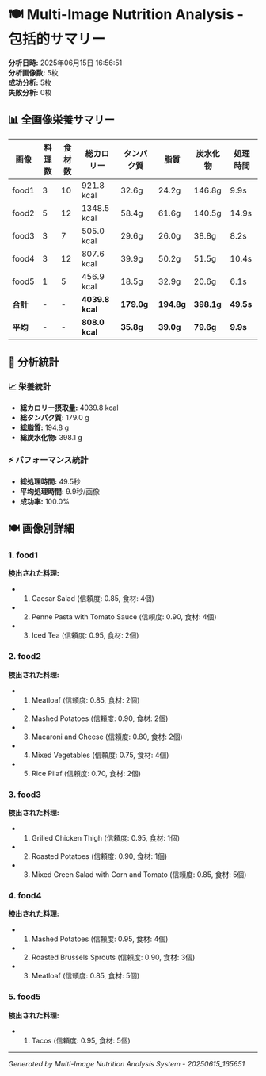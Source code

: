 # 🍽️ Multi-Image Nutrition Analysis - 包括的サマリー

**分析日時:** 2025年06月15日 16:56:51  
**分析画像数:** 5枚  
**成功分析:** 5枚  
**失敗分析:** 0枚  

## 📊 全画像栄養サマリー

| 画像 | 料理数 | 食材数 | 総カロリー | タンパク質 | 脂質 | 炭水化物 | 処理時間 |
|------|--------|--------|------------|------------|------|----------|----------|
| food1 | 3 | 10 | 921.8 kcal | 32.6g | 24.2g | 146.8g | 9.9s |
| food2 | 5 | 12 | 1348.5 kcal | 58.4g | 61.6g | 140.5g | 14.9s |
| food3 | 3 | 7 | 505.0 kcal | 29.6g | 26.0g | 38.8g | 8.2s |
| food4 | 3 | 12 | 807.6 kcal | 39.9g | 50.2g | 51.5g | 10.4s |
| food5 | 1 | 5 | 456.9 kcal | 18.5g | 32.9g | 20.6g | 6.1s |
| **合計** | - | - | **4039.8 kcal** | **179.0g** | **194.8g** | **398.1g** | **49.5s** |
| **平均** | - | - | **808.0 kcal** | **35.8g** | **39.0g** | **79.6g** | **9.9s** |


## 🎯 分析統計

### 📈 栄養統計
- **総カロリー摂取量:** 4039.8 kcal
- **総タンパク質:** 179.0 g
- **総脂質:** 194.8 g
- **総炭水化物:** 398.1 g

### ⚡ パフォーマンス統計
- **総処理時間:** 49.5秒
- **平均処理時間:** 9.9秒/画像
- **成功率:** 100.0%

## 🍽️ 画像別詳細

### 1. food1

**検出された料理:**
- 1. Caesar Salad (信頼度: 0.85, 食材: 4個)
- 2. Penne Pasta with Tomato Sauce (信頼度: 0.90, 食材: 4個)
- 3. Iced Tea (信頼度: 0.95, 食材: 2個)

### 2. food2

**検出された料理:**
- 1. Meatloaf (信頼度: 0.85, 食材: 2個)
- 2. Mashed Potatoes (信頼度: 0.90, 食材: 2個)
- 3. Macaroni and Cheese (信頼度: 0.80, 食材: 2個)
- 4. Mixed Vegetables (信頼度: 0.75, 食材: 4個)
- 5. Rice Pilaf (信頼度: 0.70, 食材: 2個)

### 3. food3

**検出された料理:**
- 1. Grilled Chicken Thigh (信頼度: 0.95, 食材: 1個)
- 2. Roasted Potatoes (信頼度: 0.90, 食材: 1個)
- 3. Mixed Green Salad with Corn and Tomato (信頼度: 0.85, 食材: 5個)

### 4. food4

**検出された料理:**
- 1. Mashed Potatoes (信頼度: 0.95, 食材: 4個)
- 2. Roasted Brussels Sprouts (信頼度: 0.90, 食材: 3個)
- 3. Meatloaf (信頼度: 0.85, 食材: 5個)

### 5. food5

**検出された料理:**
- 1. Tacos (信頼度: 0.95, 食材: 5個)



---
*Generated by Multi-Image Nutrition Analysis System - 20250615_165651*
